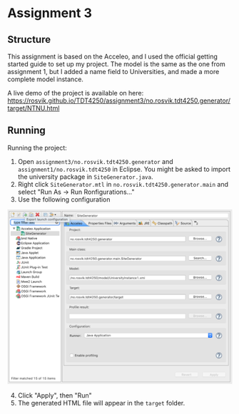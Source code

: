 # Assignment 3

## Structure

This assignment is based on the Acceleo, and I used the official getting started guide to set up my project. The model is the same as the one from assignment 1, but I added a name field to Universities, and made a more complete model instance.

A live demo of the project is available on here: https://rosvik.github.io/TDT4250/assignment3/no.rosvik.tdt4250.generator/target/NTNU.html


## Running

Running the project:

1. Open `assignment3/no.rosvik.tdt4250.generator` and `assignment1/no.rosvik.tdt4250` in Eclipse. You might be asked to import the university package in `SiteGenerator.java`.
2. Right click `SiteGenerator.mtl` in `no.rosvik.tdt4250.generator.main` and select "Run As -> Run Ronfigurations..."
3. Use the following configuration

![Configuration screenshot](docs/run_config.png)

4. Click "Apply", then "Run"
5. The generated HTML file will appear in the `target` folder.
